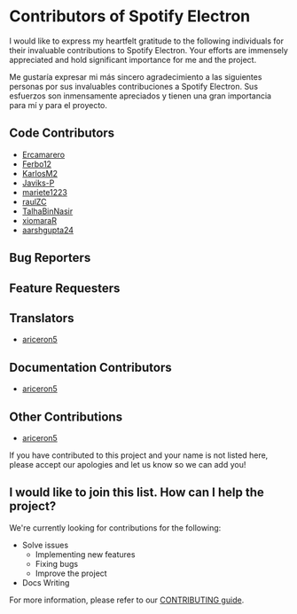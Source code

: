 # Contributors of Spotify Electron

I would like to express my heartfelt gratitude to the following individuals for their invaluable contributions to Spotify Electron. Your efforts are immensely appreciated and hold significant importance for me and the project.

Me gustaría expresar mi más sincero agradecimiento a las siguientes personas por sus invaluables contribuciones a Spotify Electron. Sus esfuerzos son inmensamente apreciados y tienen una gran importancia para mí y para el proyecto.

## Code Contributors

- [Ercamarero](https://github.com/Ercamarero)
- [Ferbo12](https://github.com/contributor1)
- [KarlosM2](https://github.com/KarlosM2)
- [Javiks-P](https://github.com/Javiks-P)
- [mariete1223](https://github.com/mariete1223)
- [raulZC ](https://github.com/raulZC)
- [TalhaBinNasir](https://github.com/TalhaBinNasir)
- [xiomaraR](https://github.com/xiomaraR)
- [aarshgupta24](https://github.com/aarshgupta24)

## Bug Reporters

## Feature Requesters

## Translators

- [ariceron5](https://github.com/ariceron5)

## Documentation Contributors

- [ariceron5](https://github.com/ariceron5)

## Other Contributions

- [ariceron5](https://github.com/ariceron5)

If you have contributed to this project and your name is not listed here, please accept our apologies and let us know so we can add you!

## I would like to join this list. How can I help the project?

We're currently looking for contributions for the following:

- Solve issues
  - Implementing new features
  - Fixing bugs
  - Improve the project
- Docs Writing

For more information, please refer to our [CONTRIBUTING guide](CONTRIBUTING.md).
